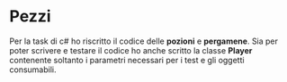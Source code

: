 # Pezzi
Per la task di c# ho riscritto il codice delle **pozioni** e **pergamene**.
Sia per poter scrivere e testare il codice ho anche scritto la classe **Player** contenente soltanto i parametri necessari per i test e gli oggetti consumabili.
